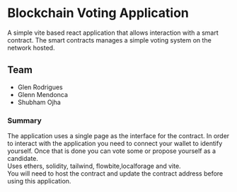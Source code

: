 # Blockchain Voting Application

A simple vite based react application that allows interaction with a smart contract. The smart contracts manages a simple voting system on the network hosted.

## Team
<ul>
<li>Glen Rodrigues</li>
<li>Glenn Mendonca</li>
<li>Shubham Ojha</li>
</ul>

### Summary
The application uses a single page as the interface for the contract. In order to interact with the application you need to connect your wallet to identify yourself. Once that is done you can vote some or propose yourself as a candidate.
<br>
Uses ethers, solidity, tailwind, flowbite,localforage and vite.
<br>
You will need to host the contract and update the contract address before using this application.